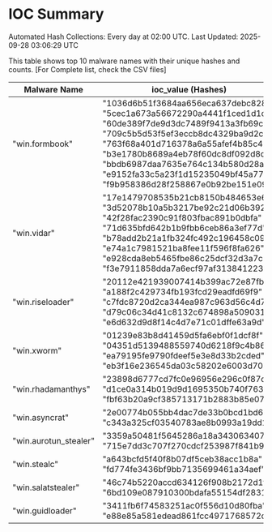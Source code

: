 # IOC Summary

Automated Hash Collections: Every day at 02:00 UTC. Last Updated: 2025-09-28 03:06:29 UTC

This table shows top 10 malware names with their unique hashes and counts. [For Complete list, check the CSV files]

| Malware Name | ioc_value (Hashes) | Count |
|--------------|--------------------|-------|
|  "win.formbook" |  "1036d6b51f3684aa656eca637debc828"<br> "5cec1a673a56672290a4441f1ced1d1c"<br> "60de389f7de9d3dc7489f9413a3fb69c"<br> "709c5b5d53f5ef3eccb8dc4329ba9d2c"<br> "763f68a401d716378a6a55afef4b85c4"<br> "b3e1780b8689a4eb78f60dc8df092d8d"<br> "bbdb6987daa7635e764c134b580d28a4"<br> "e9152fa33c5a23f1d15235049bf45a77"<br> "f9b958386d28f258867e0b92be151e09" | 9 |
|  "win.vidar" |  "17e1479708535b21cb8150b484653e68"<br> "3d52078b10a5b3217be92c21d06b3923"<br> "42f28fac2390c91f803fbac891b0dbfa"<br> "71d635bfd642b1b9fbb6ceb86a3ef77d"<br> "b78add2b21a1fb324fc492c196458c09"<br> "e74a1c7981521ba8fee11f596f8fa626"<br> "e928cda8eb5465fbe86c25dcf32d3a7c"<br> "f3e7911858dda7a6ecf97af313841223" | 8 |
|  "win.riseloader" |  "20112e421939007414b399ac72e87fbe"<br> "a188f2c429734fb193fcd29eadfd69f9"<br> "c7fdc8720d2ca344ea987c963d56c4d7"<br> "d79c06c34d41c8132c674898a509031c"<br> "e6d632d9d8f14c4d7e71c01dffe63a9d" | 5 |
|  "win.xworm" |  "01239e83b8d41459d5fa6ebf0f1dcf8f"<br> "04351d5139488559740d6218f9c4b866"<br> "ea79195fe9790fdeef5e3e8d33b2cded"<br> "eb3f16e236545da03c58202e6003d70b" | 4 |
|  "win.rhadamanthys" |  "23898d6777cd7fc0e96956e296c0f87c"<br> "d1ce0a314b019d9d1695350b740f7630"<br> "fbf63b20a9cf385713171b2883b85e07" | 3 |
|  "win.asyncrat" |  "2e00774b055bb4dac7de33b0bcd1bd65"<br> "c343a325cf03540783ae8b0993a19dd1" | 2 |
|  "win.aurotun_stealer" |  "3359a50481f5645286a18a3430634079"<br> "715e7dd3c707f270cdcf253987f841b9" | 2 |
|  "win.stealc" |  "a643bcfd5f40f8b07df5ceb38acc1b8a"<br> "fd774fe3436bf9bb7135699461a34aef" | 2 |
|  "win.salatstealer" |  "46c74b5220accd634126f908b2172d1f"<br> "6bd109e087910300bdafa55154df2831" | 2 |
|  "win.guidloader" |  "3411fb6f74583251ac0f556d10d80fba"<br> "e88e85a581edead861fcc4971768572d" | 2 |